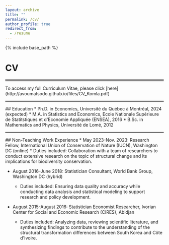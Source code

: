 ```yaml
---
layout: archive
title: ""
permalink: /cv/
author_profile: true
redirect_from:
  - /resume
---
```


{% include base_path %}
# CV
<hr style="border-top: 5px solid #8c8b8b; width:100%;">
To access my full Curriculum Vitae, please click [here](http://avoumatsodo.github.io/files/CV_Komla.pdf)

<hr style="border-top: 2px solid #8c8b8b; width:100%;">
## Education
* Ph.D. in Economics, Université du Québec à Montréal, 2024 (expected)
* M.A.  in Statistics and Economics, Ecole Nationale Supérieure de Statitstiques et d'Economie Appliquée (ENSEA), 2016
* B.Sc. in Mathematics and Physics, Université de Lomé, 2012

<hr style="border-top: 2px solid #8c8b8b; width:100%;">
## Non-Teaching Work Experience
* May 2023-Nov. 2023: Research Fellow, International Union of Conservation of Nature (IUCN), Washington DC (online)
  * Duties included: Collaboration with a team of researchers to conduct extensive research on the topic of structural change and its implications for biodiversity conservation.
  <!-- * Supervisor: Juha Siikamäki -->

* August 2016-June 2018: Statistician Consultant, World Bank Group, Washington DC (hybrid)
  * Duties included: Ensuring data quality and accuracy while conducting data analysis and statistical modeling to support research and policy development.
  <!-- * Supervisor: Aly Sanoh -->

* August 2015-August 2016: Statistician Economist Researcher, Ivorian Center for Social and Economic Research (CIRES), Abidjan 
  * Duties included: Analyzing data, reviewing scientific literature, and synthesizing findings to contribute to the understanding of the structural transformation differences between South Korea and Côte d'Ivoire.
 <!-- * Supervisor: José Coffie N'guessan -->
  
<!-- Publications -->
<!-- ====== -->

    

<!-- Teaching -->
<!-- ====== -->

  
    
  

